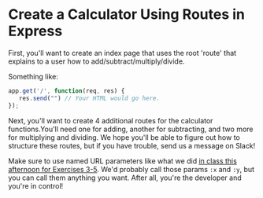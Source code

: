 # Create a Calculator Using Routes in Express

First, you'll want to create an index page that uses the root 'route' that explains to a user how to add/subtract/multiply/divide.

Something like:
```js
app.get('/', function(req, res) {
   res.send("") // Your HTML would go here. 
});
```

Next, you'll want to create 4 additional routes for the calculator functions.You'll need one for adding, another for subtracting, and two more for multiplying and dividing. We hope you'll be able to figure out how to structure these routes, but if you have trouble, send us a message on Slack!

Make sure to use named URL parameters like what we did [in class this afternoon for Exercises 3-5]( ../../../lectures/week-03/_1_monday/dusk/README.md). We'd probably call those params `:x` and `:y`, but you can call them anything you want. After all, you're the developer and you're in control!



